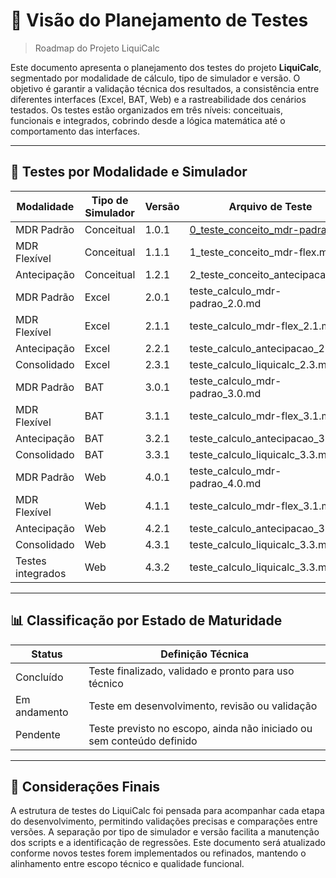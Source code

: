 # 📌 Visão do Planejamento de Testes

> Roadmap do Projeto LiquiCalc

Este documento apresenta o planejamento dos testes do projeto **LiquiCalc**, segmentado por modalidade de cálculo, tipo de simulador e versão. O objetivo é garantir a validação técnica dos resultados, a consistência entre diferentes interfaces (Excel, BAT, Web) e a rastreabilidade dos cenários testados. Os testes estão organizados em três níveis: conceituais, funcionais e integrados, cobrindo desde a lógica matemática até o comportamento das interfaces.

---

## 🧪 Testes por Modalidade e Simulador

| Modalidade             | Tipo de Simulador | Versão     | Arquivo de Teste                              | Status        |
|------------------------|-------------------|------------|-----------------------------------------------|---------------|
| MDR Padrão             | Conceitual        | 1.0.1      | [0_teste_conceito_mdr-padrao.md](https://github.com/vinyalme/LiquiCalc/blob/main/2_testes/0_conceitos_teste/0_teste_conceito_mdr-padrao.md)                | Concluído     |
| MDR Flexível           | Conceitual        | 1.1.1      | 1_teste_conceito_mdr-flex.md                  | Pendente      |
| Antecipação            | Conceitual        | 1.2.1      | 2_teste_conceito_antecipacao.md               | Pendente      |
| MDR Padrão             | Excel             | 2.0.1      | teste_calculo_mdr-padrao_2.0.md               | Pendente      |
| MDR Flexível           | Excel             | 2.1.1      | teste_calculo_mdr-flex_2.1.md                 | Pendente      |
| Antecipação            | Excel             | 2.2.1      | teste_calculo_antecipacao_2.2.md              | Pendente      |
| Consolidado            | Excel             | 2.3.1      | teste_calculo_liquicalc_2.3.md                | Pendente      |
| MDR Padrão             | BAT               | 3.0.1      | teste_calculo_mdr-padrao_3.0.md               | Pendente      |
| MDR Flexível           | BAT               | 3.1.1      | teste_calculo_mdr-flex_3.1.md                 | Pendente      |
| Antecipação            | BAT               | 3.2.1      | teste_calculo_antecipacao_3.2.md              | Pendente      |
| Consolidado            | BAT               | 3.3.1      | teste_calculo_liquicalc_3.3.md                | Pendente      |
| MDR Padrão             | Web               | 4.0.1      | teste_calculo_mdr-padrao_4.0.md               | Pendente      |
| MDR Flexível           | Web               | 4.1.1      | teste_calculo_mdr-flex_3.1.md                 | Pendente      |
| Antecipação            | Web               | 4.2.1      | teste_calculo_antecipacao_3.2.md              | Pendente      |
| Consolidado            | Web               | 4.3.1      | teste_calculo_liquicalc_3.3.md                | Pendente      |
| Testes integrados      | Web               | 4.3.2      | teste_calculo_liquicalc_3.3.md                | Pendente      |
---

## 📊 Classificação por Estado de Maturidade

| Status        | Definição Técnica                                                                 |
|---------------|-----------------------------------------------------------------------------------|
| Concluído     | Teste finalizado, validado e pronto para uso técnico                              |
| Em andamento  | Teste em desenvolvimento, revisão ou validação                                    |
| Pendente      | Teste previsto no escopo, ainda não iniciado ou sem conteúdo definido             |

---

## 📎 Considerações Finais

A estrutura de testes do LiquiCalc foi pensada para acompanhar cada etapa do desenvolvimento, permitindo validações precisas e comparações entre versões. A separação por tipo de simulador e versão facilita a manutenção dos scripts e a identificação de regressões. Este documento será atualizado conforme novos testes forem implementados ou refinados, mantendo o alinhamento entre escopo técnico e qualidade funcional.

